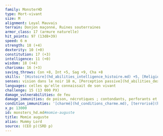 ```yaml
---
family: MonsterHD
type: Mort-vivant
size: M
alignment: Loyal Mauvais
terrain: Donjon maçonné, Ruines souterraines
armor_class: 17 (armure naturelle)
hit_points: 97 (13d8+39)
speed: 6 m
strength: 18 (+4)
dexterity: 10 (+0)
constitution: 17 (+3)
intelligence: 11 (+0)
wisdom: 18 (+4)
charisma: 16 (+3)
saving_throws: Con +8, Int +5, Sag +9, Cha +8
skills: '[Histoire](hd_abilities_intelligence_histoire.md) +5, [Religion](hd_abilities_intelligence_religion.md) +5'
senses: vision dans le noir 18 m, [Perception passive](hd_abilities_dexterity_perception_passive.md) 14
languages: celles qu'elle connaissait de son vivant
challenge: 15 (13 000 PX)
damage_vulnerabilities: de feu
damage_immunities: de poison, nécrotiques ; contondants, perforants et tranchants infligés par des attaques non-magiques
condition_immunities: '[charmé](hd_conditions_charme.md), [terrorisé](hd_conditions_terrorise.md), [empoisonné](hd_conditions_empoisonne.md), [épuisé](hd_conditions_fatigue_et_epuisement.md) et [paralysé](hd_conditions_paralyse.md)'
x_p: 13000
id: monsters_hd.md#momie-auguste
title: Momie auguste
alias: Mummy Lord
source: (CEO p)(SRD p)
---
```


